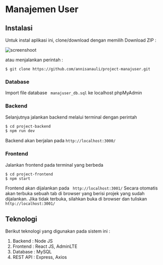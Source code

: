 # Manajemen User

## Instalasi
Untuk instal aplikasi ini, clone/download dengan memilih Download ZIP : 

![screenshoot](https://user-images.githubusercontent.com/43631445/84107020-de2ac900-aa46-11ea-9811-cc16e8b465de.png)

atau menjalankan perintah :
```
$ git clone https://github.com/annisanauli/project-manajuser.git
```
### Database 
Import file database ``` manajuser_db.sql``` ke localhost phpMyAdmin

### Backend
Selanjutnya jalankan backend melalui terminal dengan perintah 
```sh
$ cd project-backend
$ npm run dev
```
Backend akan berjalan pada ``` http://localhost:3000/ ```

### Frontend
Jalankan frontend pada terminal yang berbeda
```
$ cd project-frontend
$ npm start
```
Frontend akan dijalankan pada ``` http://localhost:3001/```
Secara otomatis akan terbuka sebuah tab di browser yang berisi projek yang sudah dijalankan.
Jika tidak terbuka, silahkan buka di browser dan tuliskan ``` http://localhost:3001/```

## Teknologi 
Berikut teknologi yang digunakan pada sistem ini :
1. Backend : Node JS
2. Frontend : React JS, AdminLTE
3. Database : MySQL
4. REST API : Express, Axios

